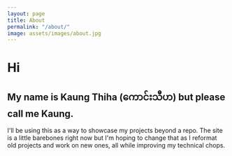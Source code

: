 ```yaml
---
layout: page
title: About
permalink: "/about/"
image: assets/images/about.jpg
---
```


# Hi 

## My name is Kaung Thiha (ကောင်းသီဟ) but please call me Kaung.

I'll be using this as a way to showcase my projects beyond a repo. The site is a little barebones right now but I'm hoping to change that as I reformat old projects and work on new ones, all while improving my technical chops. 





